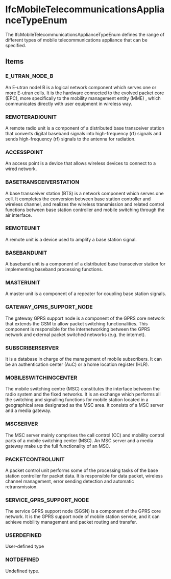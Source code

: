 # IfcMobileTelecommunicationsApplianceTypeEnum

The IfcMobileTelecommunicationsApplianceTypeEnum defines the range of different types of mobile telecommunications appliance that can be specified.
<!-- end of short definition -->


## Items

### E_UTRAN_NODE_B
An E-utran nodel B is a logical network component which serves one or more E-utran cells. It is the hardware connected to the evolved packet core (EPC), more specifically to the mobility management entity (MME) , which communicates directly with user equipment in wireless way.

### REMOTERADIOUNIT
A remote radio unit is a component of a distributed base transceiver station that converts digital baseband signals into high-frequency (rf) signals and sends high-frequency (rf) signals to the antenna for radiation.

### ACCESSPOINT
An access point is a device that allows wireless devices to connect to a wired network.

### BASETRANSCEIVERSTATION
A base transceiver station (BTS) is a network component which serves one cell. It completes the conversion between base station controller and wireless channel, and realizes the wireless transmission and related control functions between base station controller and mobile switching through the air interface.

### REMOTEUNIT
A remote unit is a device used to amplify a base station signal.

### BASEBANDUNIT
A baseband unit is a component of a distributed base transceiver station for implementing baseband processing functions.

### MASTERUNIT
A master unit is a component of a repeater for coupling base station signals.

### GATEWAY_GPRS_SUPPORT_NODE
The gateway GPRS support node is a component of the GPRS core network that extends the GSM to allow packet switching functionalities. This component is responsible for the internetworking between the GPRS network and external packet switched networks (e.g. the internet).

### SUBSCRIBERSERVER
It is a database in charge of the management of mobile subscribers. It can be an authentication center (AuC) or a home location register (HLR).

### MOBILESWITCHINGCENTER
The mobile switching centre (MSC) constitutes the interface between the radio system and the fixed networks. It is an exchange which performs all the switching and signalling functions for mobile station located in a geographical area designated as the MSC area. It consists of a MSC server and a media gateway.

### MSCSERVER
The MSC server mainly comprises the call control (CC) and mobility control parts of a mobile switching center (MSC). An MSC server and a media gateway make up the full functionality of an MSC.

### PACKETCONTROLUNIT
A packet control unit performs some of the processing tasks of the base station controller for packet data. It is responsible for data packet, wireless channel management, error sending detection and automatic retransmission.

### SERVICE_GPRS_SUPPORT_NODE
The service GPRS support node (SGSN) is a component of the GPRS core network. It is the GPRS support node of mobile station service, and it can achieve mobility management and packet routing and transfer.

### USERDEFINED
User-defined type

### NOTDEFINED
Undefined type.
